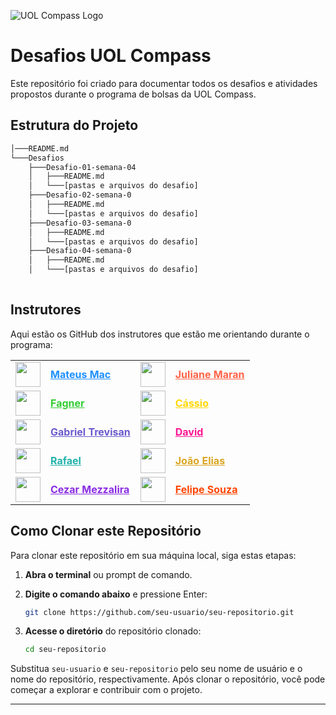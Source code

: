 ![UOL Compass Logo](https://s3.sa-east-1.amazonaws.com/remotar-assets-prod/company-profile-covers/cl7god9gt00lx04wg4p2a93zt.jpg)

# Desafios UOL Compass
 Este repositório foi criado para documentar todos os desafios e atividades propostos durante o programa de bolsas da UOL Compass. 

## Estrutura do Projeto

```bash
│───README.md
└───Desafios
    ├───Desafio-01-semana-04
    │   ├───README.md
    │   └───[pastas e arquivos do desafio]
    ├───Desafio-02-semana-0
    │   ├───README.md
    │   └───[pastas e arquivos do desafio]
    ├───Desafio-03-semana-0
    │   ├───README.md
    │   └───[pastas e arquivos do desafio]
    ├───Desafio-04-semana-0
    │   ├───README.md
    │   └───[pastas e arquivos do desafio]
    
```


## Instrutores

Aqui estão os GitHub dos instrutores que estão me orientando durante o programa:

<table>
  <tr>
    <td><img src="https://avatars.githubusercontent.com/u/99038035?v=4" width="40" /></td>
    <td><a href="https://github.com/DevMateusmac" style="color: #1E90FF; font-weight: bold;">Mateus Mac</a></td>
    <td><img src="https://avatars.githubusercontent.com/u/67009807?v=4" width="40" /></td>
    <td><a href="https://github.com/JulianeMaran32" style="color: #FF6347; font-weight: bold;">Juliane Maran</a></td>
  </tr>
  <tr>
    <td><img src="https://avatars.githubusercontent.com/u/40813203?v=4" width="40" /></td>
    <td><a href="https://github.com/faagner7" style="color: #32CD32; font-weight: bold;">Fagner</a></td>
    <td><img src="https://avatars.githubusercontent.com/u/141765025?v=4" width="40" /></td>
    <td><a href="https://github.com/cassiotakarada-telefonica" style="color: #FFD700; font-weight: bold;">Cássio</a></td>
  </tr>
  <tr>
    <td><img src="https://avatars.githubusercontent.com/u/8907909?v=4" width="40" /></td>
    <td><a href="https://github.com/gabrielttrevisan" style="color: #6A5ACD; font-weight: bold;">Gabriel Trevisan</a></td>
    <td><img src="https://avatars.githubusercontent.com/u/55272383?v=4" width="40" /></td>
    <td><a href="https://github.com/cioatodavid" style="color: #FF1493; font-weight: bold;">David</a></td>
  </tr>
  <tr>
    <td><img src="https://avatars.githubusercontent.com/u/67022012?v=4" width="40" /></td>
    <td><a href="https://github.com/RafaelNCST" style="color: #20B2AA; font-weight: bold;">Rafael</a></td>
    <td><img src="https://avatars.githubusercontent.com/u/88065559?v=4" width="40" /></td>
    <td><a href="https://github.com/joaoelias1921" style="color: #DAA520; font-weight: bold;">João Elias</a></td>
  </tr>
  <tr>
    <td><img src="https://avatars.githubusercontent.com/u/20330507?v=4" width="40" /></td>
    <td><a href="https://github.com/cezarmezzalira" style="color: #8A2BE2; font-weight: bold;">Cezar Mezzalira</a></td>
    <td><img src="https://avatars.githubusercontent.com/u/62522451?v=4" width="40" /></td>
    <td><a href="https://github.com/Felipe-15" style="color: #FF4500; font-weight: bold;">Felipe Souza</a></td>
  </tr>
</table>

## Como Clonar este Repositório

Para clonar este repositório em sua máquina local, siga estas etapas:

1. **Abra o terminal** ou prompt de comando.
2. **Digite o comando abaixo** e pressione Enter:

    ```bash
    git clone https://github.com/seu-usuario/seu-repositorio.git
    ```

3. **Acesse o diretório** do repositório clonado:

    ```bash
    cd seu-repositorio
    ```

Substitua `seu-usuario` e `seu-repositorio` pelo seu nome de usuário e o nome do repositório, respectivamente. Após clonar o repositório, você pode começar a explorar e contribuir com o projeto.

---
